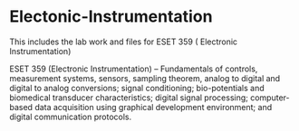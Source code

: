 # Electonic-Instrumentation
This includes the lab work and files for ESET 359 ( Electronic Instrumentation)


ESET 359 (Electronic Instrumentation) – Fundamentals of controls, measurement systems, sensors, sampling theorem, analog to digital and digital to analog conversions; signal conditioning; bio-potentials and biomedical transducer characteristics; digital signal processing; computer-based data acquisition using graphical development environment; and digital communication protocols.
